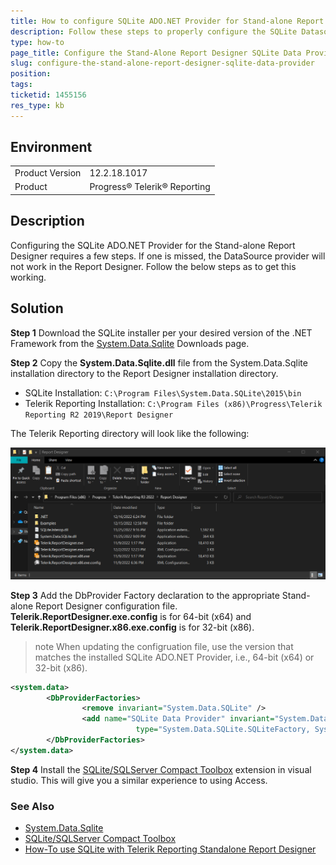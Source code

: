 ```yaml
---
title: How to configure SQLite ADO.NET Provider for Stand-alone Report Designer
description: Follow these steps to properly configure the SQLite Datasource provider in the Telerik Reporting Stand-alone Report Designer.
type: how-to
page_title: Configure the Stand-Alone Report Designer SQLite Data Provider
slug: configure-the-stand-alone-report-designer-sqlite-data-provider
position: 
tags: 
ticketid: 1455156
res_type: kb
---
```


## Environment

<table>
	<tbody>
		<tr>
			<td>Product Version</td>
			<td>12.2.18.1017</td>
		</tr>
		<tr>
			<td>Product</td>
			<td>Progress® Telerik® Reporting</td>
		</tr>
	</tbody>
</table>


## Description

Configuring the SQLite ADO.NET Provider for the Stand-alone Report Designer requires a few steps. If one is missed, the DataSource provider will not work in the Report Designer. Follow the below steps as to get this working.

## Solution

**Step 1** Download the SQLite installer per your desired version of the .NET Framework from the [System.Data.Sqlite](http://system.data.sqlite.org/index.html/doc/trunk/www/downloads.wiki) Downloads page. 

**Step 2** Copy the **System.Data.Sqlite.dll** file from the System.Data.Sqlite installation directory  to the Report Designer installation directory.

- SQLite Installation: ```C:\Program Files\System.Data.SQLite\2015\bin```
- Telerik Reporting Installation: ```C:\Program Files (x86)\Progress\Telerik Reporting R2 2019\Report Designer```

The Telerik Reporting directory will look like the following:

![sqlite install folder](resources/sqlite_install.png)

**Step 3** Add the DbProvider Factory declaration to the appropriate Stand-alone Report Designer configuration file. **Telerik.ReportDesigner.exe.config** is for 64-bit (x64) and **Telerik.ReportDesigner.x86.exe.config** is for 32-bit (x86).

>note When updating the configruation file, use the version that matches the installed SQLite ADO.NET Provider, i.e., 64-bit (x64) or 32-bit (x86).

``` xml
<system.data>
		<DbProviderFactories>
				<remove invariant="System.Data.SQLite" />
				<add name="SQLite Data Provider" invariant="System.Data.SQLite" description=".NET Framework Data Provider for SQLite"
							type="System.Data.SQLite.SQLiteFactory, System.Data.SQLite, Version=1.0.110.0, Culture=neutral, PublicKeyToken=db937bc2d44ff139" />
		</DbProviderFactories>
</system.data>
```
**Step 4** Install the [SQLite/SQLServer Compact Toolbox](https://marketplace.visualstudio.com/items?itemName=ErikEJ.SQLServerCompactSQLiteToolbox) extension in visual studio. This will give you a similar experience to using Access.

### See Also
*   [System.Data.Sqlite](http://system.data.sqlite.org/index.html/doc/trunk/www/downloads.wiki)
*   [SQLite/SQLServer Compact Toolbox](https://marketplace.visualstudio.com/items?itemName=ErikEJ.SQLServerCompactSQLiteToolbox)
*   [How-To use SQLite with Telerik Reporting Standalone Report Designer](https://telerikhelper.net/2016/12/29/how-to-use-sqlite-with-telerik-reporting-standalone-report-designer/)